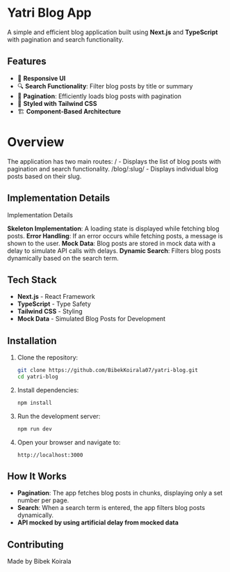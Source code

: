 # Yatri Blog App

A simple and efficient blog application built using **Next.js** and **TypeScript** with pagination and search functionality.

## Features

- 🚀 **Responsive UI**
- 🔍 **Search Functionality**: Filter blog posts by title or summary
- 📄 **Pagination**: Efficiently loads blog posts with pagination
- 🎨 **Styled with Tailwind CSS**
- 🏗 **Component-Based Architecture**

# Overview

The application has two main routes:
/ - Displays the list of blog posts with pagination and search functionality.
/blog/:slug/ - Displays individual blog posts based on their slug.

## Implementation Details

Implementation Details

**Skeleton Implementation**: A loading state is displayed while fetching blog posts.
**Error Handling**: If an error occurs while fetching posts, a message is shown to the user.
**Mock Data**: Blog posts are stored in mock data with a delay to simulate API calls with delays.
**Dynamic Search**: Filters blog posts dynamically based on the search term.

## Tech Stack

- **Next.js** - React Framework
- **TypeScript** - Type Safety
- **Tailwind CSS** - Styling
- **Mock Data** - Simulated Blog Posts for Development

## Installation

1. Clone the repository:
   ```bash
   git clone https://github.com/BibekKoirala07/yatri-blog.git
   cd yatri-blog
   ```
2. Install dependencies:
   ```bash
   npm install
   ```
3. Run the development server:
   ```bash
   npm run dev
   ```
4. Open your browser and navigate to:
   ```
   http://localhost:3000
   ```

## How It Works

- **Pagination**: The app fetches blog posts in chunks, displaying only a set number per page.
- **Search**: When a search term is entered, the app filters blog posts dynamically.
- **API mocked by using artificial delay from mocked data**

## Contributing

Made by Bibek Koirala
